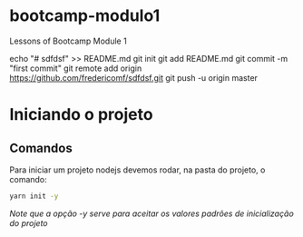 # bootcamp-modulo1
Lessons of Bootcamp Module 1

echo "# sdfdsf" >> README.md
git init
git add README.md
git commit -m "first commit"
git remote add origin https://github.com/fredericomf/sdfdsf.git
git push -u origin master

# Iniciando o projeto

## Comandos

Para iniciar um projeto nodejs devemos rodar, na pasta do projeto, o comando:

```bash
yarn init -y
```
_Note que a opção -y serve para aceitar os valores padrões de inicialização do projeto_

